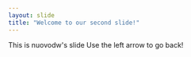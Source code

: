```yaml
---
layout: slide
title: "Welcome to our second slide!"
---
```

This is nuovodw's slide
Use the left arrow to go back!
